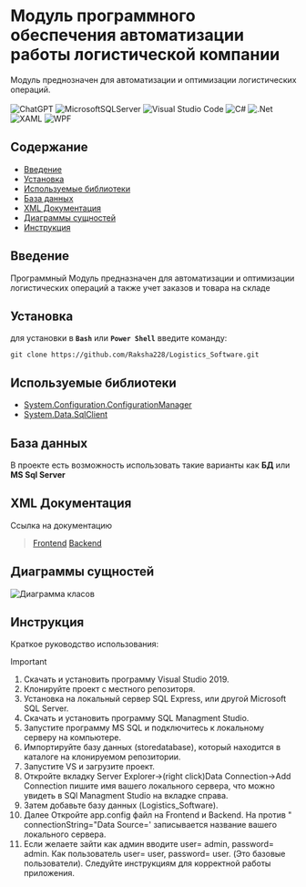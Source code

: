 # Модуль программного обеспечения автоматизации работы логистической компании
Модуль преднозначен для автоматизации и оптимизации логистических операций.\
\
![ChatGPT](https://img.shields.io/badge/chatGPT-74aa9c?style=for-the-badge&logo=openai&logoColor=white)
![MicrosoftSQLServer](https://img.shields.io/badge/Microsoft%20SQL%20Server-CC2927?style=for-the-badge&logo=microsoft%20sql%20server&logoColor=white)
![Visual Studio Code](https://img.shields.io/badge/Visual%20Studio%20Code-0078d7.svg?style=for-the-badge&logo=visual-studio-code&logoColor=white)
![C#](https://img.shields.io/badge/c%23-%23239120.svg?style=for-the-badge&logo=csharp&logoColor=white)
![.Net](https://img.shields.io/badge/.NET-5C2D91?style=for-the-badge&logo=.net&logoColor=white)
![XAML](https://img.shields.io/badge/XAML-0C54C2?style=for-the-badge&logo=xaml&logoColor=white)
![WPF](https://img.shields.io/badge/WPF-68217A?style=for-the-badge&logo=windows&logoColor=white)

## Содержание
- [Введение](#введение)
- [Установка](#установка)
- [Используемые библиотеки](#используемые-библиотеки)
- [База данных](#база-данных)
- [XML Документация](#xml-документация)
- [Диаграммы сущностей](#диаграммы-сущностей)
- [Инструкция](#инструкция)

## Введение
Программный Модуль предназначен  для автоматизации и оптимизации логистических операций а также учет заказов и товара на складе 

## Установка
для установки в **`Bash`** или **`Power Shell`** введите команду: 
```
git clone https://github.com/Raksha228/Logistics_Software.git
```

## Используемые библиотеки
* [System.Configuration.ConfigurationManager](https://www.nuget.org/packages/System.Configuration.ConfigurationManager/)
* [System.Data.SqlClient](https://www.nuget.org/packages/System.Data.SqlClient/)

## База данных
В проекте есть возможность использовать такие варианты как **БД** или **MS Sql Server**

## XML Документация
Ссылка на документацию
> [Frontend](/XML/Frontend.xml)
> [Backend](/XML/Backend.xml)

## Диаграммы сущностей
![Диаграмма класов]()

## Инструкция
Краткое руководство использования:
> [!IMPORTANT]
> 1. Скачать и установить программу Visual Studio 2019.
> 2. Клонируйте проект с местного репозиторя.
> 3. Установка на локальный сервер SQL Express, или другой Microsoft SQL Server.
> 4. Скачать и установить программу SQL Managment Studio.
> 5. Запустите программу MS SQL и подключитесь к локальному серверу на компьютере.
> 6. Импортируйте базу данных (storedatabase), который находится в каталоге на клонируемом репозитории.
> 7. Запустите VS и загрузите проект.
> 8. Откройте вкладку Server Explorer->(right click)Data Connection->Add Connection пишите имя вашего локального сервера, что можно увидеть в SQl Managment Studio на вкладке справа.
> 9. Затем добавьте базу данных (Logistics_Software).
> 10. Далее Откройте app.config файл на Frontend и Backend. На против " connectionString="Data Source=' записывается название вашего локального сервера.
> 11. Если желаете зайти как админ вводите user= admin, password= admin. Как пользователь user= user, password= user. (Это базовые пользователи).
> Следуйте инструкциям для корректной работы приложения.
